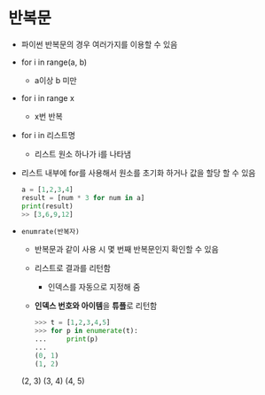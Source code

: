 # 반복문

- 파이썬 반복문의 경우 여러가지를 이용할 수 있음

- for i in range(a, b)

  - a이상 b 미만

- for i in range x

  - x번 반복

- for i in 리스트명

  - 리스트 원소 하나가 i를 나타냄

- 리스트 내부에 for를 사용해서 원소를 초기화 하거나 값을 할당 할 수 있음

  ```python
  a = [1,2,3,4]
  result = [num * 3 for num in a]
  print(result)
  >> [3,6,9,12]
  ```

  

- `enumrate(반복자)`

  - 반복문과 같이 사용 시 몇 번째 반복문인지 확인할 수 있음

  - 리스트로 결과를 리턴함

    - 인덱스를 자동으로 지정해 줌
  
  - **인덱스 번호와 아이템**을 **튜플**로 리턴함
  
    ```python
    >>> t = [1,2,3,4,5]
    >>> for p in enumerate(t):
    ...     print(p)
    ...
    (0, 1)
    (1, 2)
  (2, 3)
    (3, 4)
    (4, 5)
    ```
  
    

